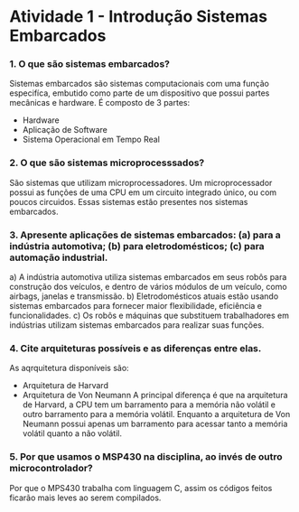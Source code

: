 # Atividade 1 - Introdução Sistemas Embarcados

### 1. O que são sistemas embarcados?
Sistemas embarcados são sistemas computacionais com uma função especifíca, embutido como parte de um dispositivo que possui partes mecânicas e hardware.
É composto de 3 partes:
* Hardware
* Aplicação de Software
* Sistema Operacional em Tempo Real

### 2. O que são sistemas microprocesssados?
São sistemas que utilizam microprocessadores. Um microprocessador possui as funções de uma CPU em um circuito integrado único, ou com poucos circuidos. Essas sistemas estão presentes nos sistemas embarcados.

### 3. Apresente aplicações de sistemas embarcados: (a) para a indústria automotiva; (b) para eletrodomésticos; (c) para automação industrial.
a) A indústria automotiva utiliza sistemas embarcados em seus robôs para construção dos veículos, e dentro de vários módulos de um veículo, como airbags, janelas e transmissão.
b) Eletrodomésticos atuais estão usando sistemas embarcados para fornecer maior flexibilidade, eficiência e funcionalidades. 
c) Os robôs e máquinas que substituem trabalhadores em indústrias utilizam sistemas embarcados para realizar suas funções. 

### 4. Cite arquiteturas possíveis e as diferenças entre elas.
As aqrquitetura disponíveis são:
- Arquitetura de Harvard
- Arquitetura de Von Neumann
A principal diferença é que na arquitetura de Harvard, a CPU tem um barramento para a memória não volátil e outro barramento para a memória volátil. Enquanto a arquitetura de Von Neumann possui apenas um barramento para acessar tanto a memória volátil quanto a não volátil.

### 5. Por que usamos o MSP430 na disciplina, ao invés de outro microcontrolador?
Por que o MPS430 trabalha com linguagem C, assim os códigos feitos ficarão mais leves ao serem compilados.

